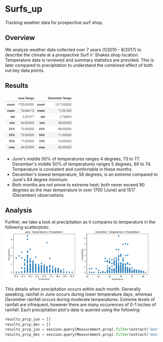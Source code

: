 # Surfs_up
Tracking weather data for prospective surf shop.

## Overview
We analyze weather data collected over 7 years (1/2010 - 8/2017) to describe the climate at a prospective Surf n' Shakes shop location. Temperature data is reviewed and summary statistics are provided. This is later compared to precipitation to understand the combined effect of both out key data points.

## Results
![Combined Temperatures](https://github.com/DenverSherman/Surfs_up/blob/master/Analysis/Combined%20Temps.png)

*  June's middle 50% of temperatures ranges 4 degrees, 73 to 77. December's middle 50% of temperatures ranges 5 degrees, 69 to 74. Temperature is consistent and comfortable in these months.
*  December's lowest temperature, 56 degrees, is an extreme compared to June's 64 degree minimum.
*  Both months are not prone to extreme heat; both never exceed 90 degrees as the max temperature in over 1700 (June) and 1517 (December) observations.

## Analysis
Further, we take a look at precipitation as it compares to temperature in the following scatterplots:
![Combined Temperatures](https://github.com/DenverSherman/Surfs_up/blob/master/Analysis/Combined%20Temp%20Scatter.png)

This details when precipitation occurs within each month. Generally speaking, rainfall in June occurs during lower temperature days, whereas December rainfall occurs during moderate temperatures. Extreme levels of rainfall are infrequent, however there are many occurences of 0-1 inches of rainfall. Each precipitation plot's data is queried using the following:

```python
results_prcp_jun = []
results_prcp_dec = []
results_prcp_jun = session.query(Measurement.prcp).filter(extract('month', Measurement.date)==6).all()
results_prcp_dec = session.query(Measurement.prcp).filter(extract('month', Measurement.date)==12).all()
```